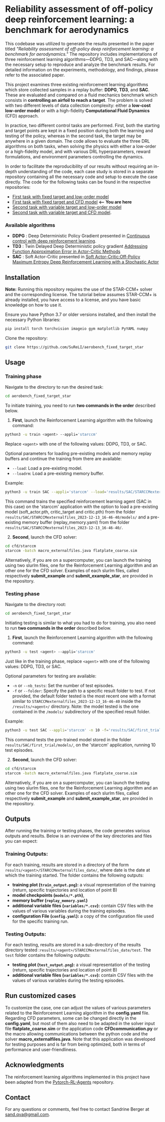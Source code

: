# Reliability assessment of off-policy deep reinforcement learning: a benchmark for aerodynamics  

This codebase was utilized to generate the results presented in the paper titled *"Reliability assessment of off-policy deep reinforcement learning: a benchmark for aerodynamics."* The repository includes implementations of three reinforcement learning algorithms—DDPG, TD3, and SAC—along with the necessary setup to reproduce and analyze the benchmark results. For detailed information on the experiments, methodology, and findings, please refer to the associated paper.
  
This project examines three existing reinforcement learning algorithms which store collected samples in a replay buffer: **DDPG**, **TD3**, and **SAC**. These are evaluated and compared on a fluid mechanics benchmark which consists in **controlling an airfoil to reach a target**. The problem is solved with two different levels of data collection complexity: either a **low-cost low-order model** or with a high-fidelity **Computational Fluid Dynamics** (CFD) approach.
  
In practice, two different control tasks are performed. First, both the starting and target points are kept in a fixed position during both the learning and testing of the policy, whereas in the second task, the target may be anywhere in a given domain. The code allows to evaluate the three DRL algorithms on both tasks, when solving the physics with either a low-order or a high-fidelity model, and with various DRL hyperparameters, reward formulations, and environment parameters controlling the dynamics.  
  
In order to facilitate the reproducibility of our results without requiring an in-depth understanding of the code, each case study is stored in a separate repository containing all the necessary code and setup to execute the case directly. The code for the following tasks can be found in the respective repositories:  
- [First task with fixed target and low-order model](https://github.com/SuReLI/aerobench_fixed_target_low_order)
- [First task with fixed target and CFD model](https://github.com/SuReLI/aerobench_fixed_target_star) **<-- You are here**
- [Second task with variable target and low-order model](https://github.com/SuReLI/aerobench_variable_target_low_order)  
- [Second task with variable target and CFD model](https://github.com/SuReLI/aerobench_variable_target_star).  
  
  
### Available algorithms  
- **DDPG** : Deep Deterministic Policy Gradient presented in [Continuous control with deep reinforcement learning](https://arxiv.org/abs/1509.02971).  
- **TD3** : Twin Delayed Deep Deterministic policy gradient [Addressing Function Approximation Error in Actor-Critic Methods](https://arxiv.org/pdf/1802.09477.pdf)  
- **SAC** : Soft Actor-Critic presented in [Soft Actor-Critic:Off-Policy Maximum Entropy Deep Reinforcement Learning with a Stochastic Actor](https://arxiv.org/pdf/1801.01290.pdf)  

 
## Installation  
**Note:** Running this repository requires the use of the STAR-CCM+ solver and the corresponding license. The tutorial below assumes STAR-CCM+ is already installed, you have access to a license, and you have basic knowledge on how to use it.

Ensure you have Python 3.7 or older versions installed, and then install the necessary Python libraries:  
  
```bash  
pip install torch torchvision imageio gym matplotlib PyYAML numpy  
```  
Clone the repository:  
```bash  
git clone https://github.com/SuReLI/aerobench_fixed_target_star
```  

## Usage  
  
### Training phase  
Navigate to the directory to run the desired task:
```bash  
cd aerobench_fixed_target_star
```  
To initiate training, you need to run **two commands in the order** described below.
1. **First**, launch the Reinforcement Learning algorithm with the following command:
```bash
python3 -u train <agent> --appli='starccm'  
```  
Replace `<agent>` with one of the following values: DDPG, TD3, or SAC.
  
Optional parameters for loading pre-existing models and memory replay buffers and continue the training from there are available:  
- `--load`: Load a pre-existing model.  
- `--loadrm`: Load a pre-existing memory buffer.
  
Example:  
```bash  
python3 -u train SAC --appli='starccm' --load='results/SAC/STARCCMexternalfiles_2023-12-13_16-46-40' --loadrm='results/SAC/STARCCMexternalfiles_2023-12-13_16-46-40'
```  
This command trains the specified reinforcement learning agent (SAC in this case) on the 'starccm' application with the option to load a pre-existing model (soft_actor.pth, critic_target and critic.pth) from the folder `results/SAC/STARCCMexternalfiles_2023-12-13_16-46-40/models/` and a pre-existing memory buffer (replay_memory.yaml) from the folder `results/SAC/STARCCMexternalfiles_2023-12-13_16-46-40/`.

2. **Second**, launch the CFD solver:
```bash
cd cfd/starccm
starccm -batch macro_externalfiles.java flatplate_coarse.sim
``` 

Alternatively, if you are on a supercomputer, you can launch the training using two slurlm files, one for the Reinforcement Learning algorithm and an other one for the CFD solver. Examples of each slurlm files, called respectively **submit_example** and **submit_example_star**, are provided in the repository.


  
### Testing phase
Navigate to the directory root:
```bash 
cd aerobench_fixed_target_star
``` 
Initiating testing is similar to what you had to do for training, you also need to run **two commands in the order** described below.
1. **First**, launch the Reinforcement Learning algorithm with the following command:
```bash
python3 -u test <agent> --appli='starccm'
``` 
Just like in the training phase, replace `<agent>` with one of the following values: DDPG, TD3, or SAC.

Optional parameters for testing are available:

-   `-n` or `--nb_tests`: Set the number of test episodes.
-   `-f` or `--folder`: Specify the path to a specific result folder to test. If not provided, the default folder tested is the most recent one with a format similar to `STARCCMexternalfiles_2023-12-13_16-46-40` inside the `/results/<agent>/` directory. 
Note: the model tested is the one contained in the `/models/` subdirectory of the specified result folder.

Example:
```bash
python3 -u test SAC --appli='starccm' -n 10 -f='results/SAC/first_trial'
``` 
This command tests the pre-trained model stored in the folder `results/SAC/first_trial/models/`, on the 'starccm' application, running 10 test episodes.

2. **Second**, launch the CFD solver:
```bash
cd cfd/starccm
starccm -batch macro_externalfiles.java flatplate_coarse.sim
``` 

Alternatively, if you are on a supercomputer, you can launch the testing using two slurlm files, one for the Reinforcement Learning algorithm and an other one for the CFD solver. Examples of each slurlm files, called respectively **submit_example** and **submit_example_star**, are provided in the repository.
 

## Outputs

After running the training or testing phases, the code generates various outputs and results. Below is an overview of the key directories and files you can expect:

### Training Outputs:

For each training, results are stored in a directory of the form `results/<agent>/STARCCMexternalfiles_date/`, where date is the date at which the training started. The folder contains the following outputs:
- **training plot (`train_output.png`):** a visual representation of the training (return, specific trajectories and location of point B)
- **model checkpoints (`models/*.pth`)**,
- **memory buffer (`replay_memory.yaml`)**
- **additional variable files (`variables/*.csv`):** contain CSV files with the values of various variables during the training episodes.
- **configuration File (`config.yaml`):** a copy of the configuration file used for the specific training run.

### Testing Outputs:

For each testing, results are stored in a sub-directory of the results directory tested :`results/<agent>/STARCCMexternalfiles_date/test`. The `test` folder contains the following outputs:

- **testing plot (`test_output.png`):** a visual representation of the testing (return, specific trajectories and location of point B)
- **additional variable files (`variables/*.csv`):** contain CSV files with the values of various variables during the testing episodes.


  
## Run customized cases

To customize the case, one can adjust the values of various parameters related to the Reinforcement Learning algorithm in the **config.yaml** file. Regarding CFD parameters, some can be changed directly in the **config.yaml**, but most of them also need to be adapted in the solver input file **flatplate_coarse.sim** or the application code **CFDcommunication.py** or the macro allowing communications between the python code and the solver **macro_externalfiles.java**. Note that this application was developed for testing purposes and is far from being optimized, both in terms of performance and user-friendliness.
 
 
## Acknowledgments  
  
The reinforcement learning algorithms implemented in this project have been adapted from the [Pytorch-RL-Agents](https://github.com/SuReLI/Pytorch-RL-Agents) repository.  
  
## Contact  
For any questions or comments, feel free to contact Sandrine Berger at [sand.qva@gmail.com](mailto:sand.qva@gmail.com).
